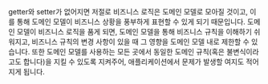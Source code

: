 getter와 setter가 없어지면 저절로 비즈니스 로직은 도메인 모델로 모아질 것이고, 이를 통해 도메인 모델이 비즈니스 상황을 풍부하게 표현할 수 있게 되기 때문입니다.
도메인 모델이 비즈니스 로직을 품게 되면, 도메인 모델을 통해 비즈니스 규칙을 이해하기 쉬워지고, 비즈니스 규칙의 변경 사항이 있을 때 그 영향을 도메인 모델 내로 제한할 수 있습니다. 또한 도메인 모델를 사용하는 모든 곳에서 동일한 도메인 규칙(혹은 불변식이라고도 합니다)을 지킬 수 있도록 지켜주어, 애플리케이션에서 문제가 발생할 여지도 적어지게 됩니다.

